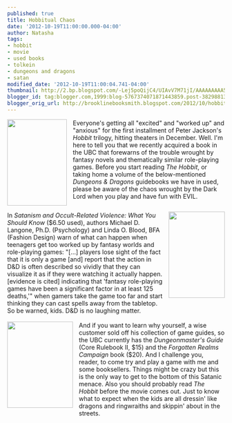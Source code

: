 ```yaml
---
published: true
title: Hobbitual Chaos
date: '2012-10-19T11:00:00.000-04:00'
author: Natasha
tags:
- hobbit
- movie
- used books
- tolkein
- dungeons and dragons
- satan
modified_date: '2012-10-19T11:00:04.741-04:00'
thumbnail: http://2.bp.blogspot.com/-Lej5poQijC4/UIAvV7M71jI/AAAAAAAAA5Q/4aGIfS0Gxnw/s72-c/janssondragon.jpeg
blogger_id: tag:blogger.com,1999:blog-5767374071871443859.post-382988135891244998
blogger_orig_url: http://brooklinebooksmith.blogspot.com/2012/10/hobbitual-chaos.html
---
```


<div class="separator" style="clear: both; text-align: center;"><a href="http://2.bp.blogspot.com/-Lej5poQijC4/UIAvV7M71jI/AAAAAAAAA5Q/4aGIfS0Gxnw/s1600/janssondragon.jpeg" imageanchor="1" style="clear: left; float: left; margin-bottom: 1em; margin-right: 1em;"><img border="0" height="200" src="http://2.bp.blogspot.com/-Lej5poQijC4/UIAvV7M71jI/AAAAAAAAA5Q/4aGIfS0Gxnw/s200/janssondragon.jpeg" width="138" /></a></div>Everyone's getting all "excited" and "worked up" and "anxious" for the first installment of Peter Jackson's <i>Hobbit </i>trilogy, hitting theaters in December. Well. I'm here to tell you that we recently&nbsp;acquired&nbsp;a book in the UBC that forewarns of the trouble wrought by fantasy novels and thematically similar role-playing games. Before you start reading <i>The Hobbit</i>, or taking home a volume of the below-mentioned <i>Dungeons &amp; Dragons</i> guidebooks we have in used, please be aware of the chaos wrought by the Dark Lord when you play and have fun with EVIL.<br /><br /><div class="separator" style="clear: both; text-align: center;"><a href="http://2.bp.blogspot.com/-A_muNvb9sfs/UIAuwvK1LgI/AAAAAAAAA5I/W3WmxDF8EXI/s1600/satan.jpg" imageanchor="1" style="clear: right; float: right; margin-bottom: 1em; margin-left: 1em;"><img border="0" height="200" src="http://2.bp.blogspot.com/-A_muNvb9sfs/UIAuwvK1LgI/AAAAAAAAA5I/W3WmxDF8EXI/s200/satan.jpg" width="130" /></a></div>In <i>Satanism and Occult-Related Violence: What You Should Know </i>($6.50 used), authors Michael D. Langone, Ph.D. (Psychology) and Linda O. Blood, BFA (Fashion Design) warn of what can happen when teenagers get too worked up by fantasy worlds and role-playing games: "[...] players lose sight of the fact that it is only a game [and] report that the action in D&amp;D is often described so vividly that they can visualize it as if they were watching it actually happen. [evidence is cited] indicating that 'fantasy role-playing games have been a significant factor in at least 125 deaths,'" when gamers take the game too far and start thinking they can cast spells away from the tabletop. So be warned, kids. D&amp;D is no laughing matter.<br /><br /><div class="separator" style="clear: both; text-align: center;"><a href="http://1.bp.blogspot.com/-hE0iZZ_yIt8/UIAuhCYSA8I/AAAAAAAAA5A/kkt0orihz2E/s1600/dmg.jpg" imageanchor="1" style="clear: left; float: left; margin-bottom: 1em; margin-right: 1em;"><img border="0" height="200" src="http://1.bp.blogspot.com/-hE0iZZ_yIt8/UIAuhCYSA8I/AAAAAAAAA5A/kkt0orihz2E/s200/dmg.jpg" width="152" /></a></div>And if you want to learn why yourself, a wise customer sold off his collection of game guides, so the UBC currently has the <i>Dungeonmaster's Guide</i> (Core Rulebook II, $15) and the <i>Forgotten Realms Campaign</i> book ($20). And I challenge you, reader, to come try and play a game with me and some booksellers. Things might be crazy but this is the only way to get to the bottom of this Satanic menace.&nbsp;Also you should probably read <i>The Hobbit</i>&nbsp;before the movie comes out. Just to know what to expect when the kids are all dressin' like dragons and ringwraiths and skippin' about in the streets.